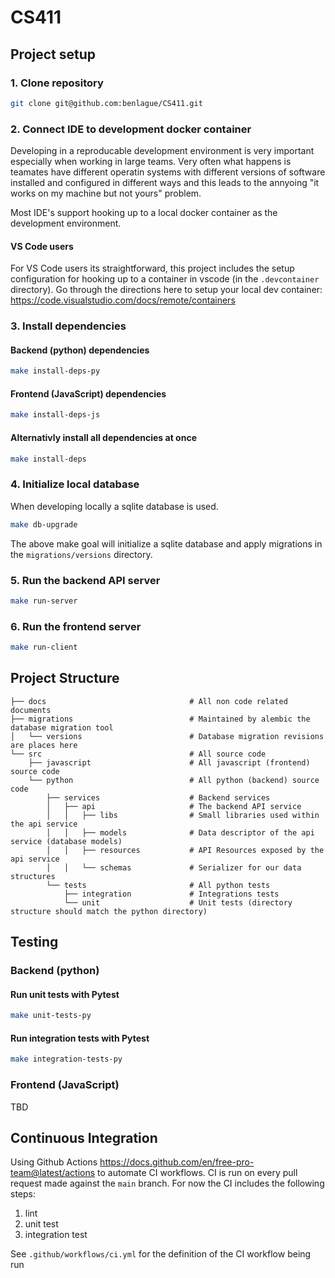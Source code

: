 # CS411
## Project setup
### 1. Clone repository
```bash
git clone git@github.com:benlague/CS411.git
```
### 2. Connect IDE to development docker container
Developing in a reproducable development environment is very important especially when working in large teams. Very often what happens is teamates have different operatin systems with different versions of software installed and configured in different ways and this leads to the annyoing "it works on my machine but not yours" problem.

Most IDE's support hooking up to a local docker container as the development environment.

#### VS Code users
For VS Code users its straightforward, this project includes the setup configuration for hooking up to a container in vscode (in the `.devcontainer` directory).
Go through the directions here to setup your local dev container:
https://code.visualstudio.com/docs/remote/containers

### 3. Install dependencies
#### Backend (python) dependencies
```bash
make install-deps-py
```
#### Frontend (JavaScript) dependencies
```bash
make install-deps-js
```
#### Alternativly install all dependencies at once
```bash
make install-deps
```
### 4. Initialize local database
When developing locally a sqlite database is used.
```bash
make db-upgrade
```
The above make goal will initialize a sqlite database and apply migrations in the `migrations/versions` directory.
### 5. Run the backend API server
```bash
make run-server
```
### 6. Run the frontend server
```bash
make run-client
```

## Project Structure
```
├── docs                                # All non code related documents
├── migrations                          # Maintained by alembic the database migration tool
│   └── versions                        # Database migration revisions are places here
└── src                                 # All source code
    ├── javascript                      # All javascript (frontend) source code
    └── python                          # All python (backend) source code
        ├── services                    # Backend services
        │   ├── api                     # The backend API service
        │   │   ├── libs                # Small libraries used within the api service
        │   │   ├── models              # Data descriptor of the api service (database models)
        │   │   ├── resources           # API Resources exposed by the api service
        │   │   └── schemas             # Serializer for our data structures
        └── tests                       # All python tests
            ├── integration             # Integrations tests
            └── unit                    # Unit tests (directory structure should match the python directory)
```

## Testing
### Backend (python)
#### Run unit tests with Pytest
```bash
make unit-tests-py
```
#### Run integration tests with Pytest
```bash
make integration-tests-py
```
### Frontend (JavaScript)
TBD

## Continuous Integration
Using Github Actions https://docs.github.com/en/free-pro-team@latest/actions to automate CI workflows.
CI is run on every pull request made against the `main` branch.
For now the CI includes the following steps:
1. lint
2. unit test
3. integration test

See `.github/workflows/ci.yml` for the definition of the CI workflow being run
